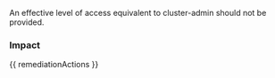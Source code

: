 
An effective level of access equivalent to cluster-admin should not be provided.

### Impact
<!-- Add Impact here -->

<!-- DO NOT CHANGE -->
{{ remediationActions }}


